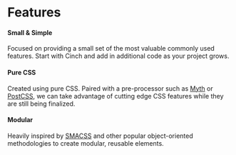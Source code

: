 # Features
<div class="grd">
    <div class="row">
        <div class="col-2">
            <h4>Small &amp; Simple</h4>
            <p>Focused on providing a small set of the most valuable commonly used features. Start with Cinch and add in additional code as your project grows.</p>
        </div>
        <div class="col-2">
            <h4>Pure CSS</h4>
            <p>Created using pure CSS. Paired with a pre-processor such as <a href="http://myth.io">Myth</a> or <a href="https://github.com/postcss/postcss">PostCSS</a>, we can take advantage of cutting edge CSS features while they are still being finalized.</p>
        </div>
        <div class="col-2">
            <h4>Modular</h4>
            <p>Heavily inspired by <a href="http://smacss.com">SMACSS</a> and other popular object-oriented methodologies to create modular, reusable elements.</p>
        </div>
    </div>
</div>
